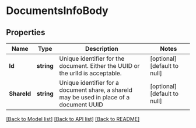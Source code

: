 # DocumentsInfoBody

## Properties
Name | Type | Description | Notes
------------ | ------------- | ------------- | -------------
**Id** | **string** | Unique identifier for the document. Either the UUID or the urlId is acceptable. | [optional] [default to null]
**ShareId** | **string** | Unique identifier for a document share, a shareId may be used in place of a document UUID | [optional] [default to null]

[[Back to Model list]](../README.md#documentation-for-models) [[Back to API list]](../README.md#documentation-for-api-endpoints) [[Back to README]](../README.md)

